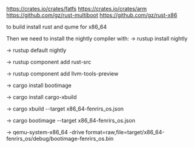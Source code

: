 https://crates.io/crates/fatfs
https://crates.io/crates/arm
https://github.com/gz/rust-multiboot
https://github.com/gz/rust-x86


to build install rust and qume for x86_64


Then we need to install the nightly compiler with:
  -> rustup install nightly
  
  -> rustup default nightly
  

  -> rustup component add rust-src
  
  -> rustup component add llvm-tools-preview
  
  -> cargo install bootimage
  
  -> cargo install cargo-xbuild


  -> cargo xbuild --target x86_64-fenrirs_os.json
  
  -> cargo bootimage --target x86_64-fenrirs_os.json

  -> qemu-system-x86_64 -drive format=raw,file=target/x86_64-fenrirs_os/debug/bootimage-fenrirs_os.bin 
